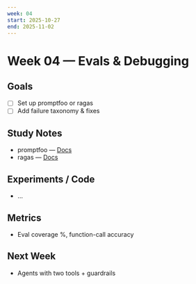 ```yaml
---
week: 04
start: 2025-10-27
end: 2025-11-02
---
```


# Week 04 — Evals & Debugging

## Goals

- [ ] Set up promptfoo or ragas
- [ ] Add failure taxonomy & fixes

## Study Notes

- promptfoo — [Docs](https://www.promptfoo.dev/)
- ragas — [Docs](https://docs.ragas.io/)

## Experiments / Code

- …

## Metrics

- Eval coverage %, function-call accuracy

## Next Week

- Agents with two tools + guardrails
